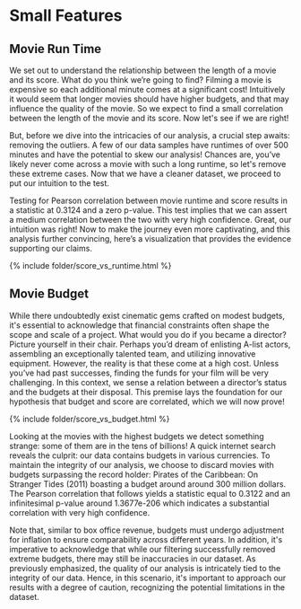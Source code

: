 # Small Features

## Movie Run Time 

We set out to understand the relationship between the length of a movie and its score. What do you think we’re going to find? Filming a movie is expensive so each additional minute comes at a significant cost! Intuitively it would seem that longer movies should have higher budgets, and that may influence the quality of the movie. So we expect to find a small correlation between the length of the movie and its score. Now let's see if we are right!

But, before we dive into the intricacies of our analysis, a crucial step awaits: removing the outliers. A few of our data samples have runtimes of over 500 minutes and have the potential to skew our analysis! Chances are, you’ve likely never come across a movie with such a long runtime, so let's remove these extreme cases. Now that we have a cleaner dataset, we proceed to put our intuition to the test. 

Testing for Pearson correlation between movie runtime and score results in a statistic at 0.3124 and a zero p-value. This test implies that we can assert a medium correlation between the two with very high confidence. Great, our intuition was right! Now to make the journey even more captivating, and this analysis further convincing, here’s a visualization that provides the evidence supporting our claims.

{% include folder/score_vs_runtime.html %}

## Movie Budget

While there undoubtedly exist cinematic gems crafted on modest budgets, it's essential to acknowledge that financial constraints often shape the scope and scale of a project. What would you do if you became a director? Picture yourself in their chair. Perhaps you’d dream of enlisting A-list actors, assembling an exceptionally talented team, and utilizing innovative equipment. However, the reality is that these come at a high cost. Unless you’ve had past successes, finding the funds for your film will be very challenging. In this context, we sense a relation between a director’s status and the budgets at their disposal. This premise lays the foundation for our hypothesis that budget and score are correlated, which we will now prove!

{% include folder/score_vs_budget.html %}

Looking at the movies with the highest budgets we detect something strange: some of them are in the tens of billions! A quick internet search reveals the culprit: our data contains budgets in various currencies. To maintain the integrity of our analysis, we choose to discard movies with budgets surpassing the record holder: Pirates of the Caribbean: On Stranger Tides (2011) boasting a budget around around 300 million dollars. The Pearson correlation that follows yields a statistic equal to 0.3122 and an infinitesimal p-value around 1.3677e-206 which indicates a substantial correlation with very high confidence. 

Note that, similar to box office revenue, budgets must undergo adjustment for inflation to ensure comparability across different years. In addition, it's imperative to acknowledge that while our filtering successfully removed extreme budgets, there may still be inaccuracies in our dataset. As previously emphasized, the quality of our analysis is intricately tied to the integrity of our data. Hence, in this scenario, it's important to approach our results with a degree of caution, recognizing the potential limitations in the dataset.
